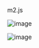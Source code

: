 m2.js

![image](https://user-images.githubusercontent.com/53415000/152366270-22798761-e2bc-4d6e-add7-ca22a709894d.png)

![image](https://user-images.githubusercontent.com/53415000/152366285-0534f42d-3007-4846-be34-45a2e2594e58.png)
